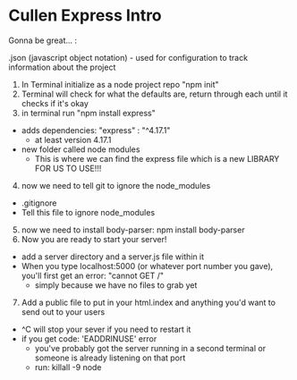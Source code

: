 # Cullen Express Intro

Gonna be great... :

.json (javascript object notation) - used for configuration to track information about the project

1. In Terminal initialize as a node project repo "npm init"
2. Terminal will check for what the defaults are, return through each until it checks if it's okay
3. in terminal run "npm install express"

- adds dependencies: "express" : "^4.17.1"
  - at least version 4.17.1
- new folder called node modules
  - This is where we can find the express file which is a new LIBRARY FOR US TO USE!!!

4. now we need to tell git to ignore the node_modules

- .gitignore
- Tell this file to ignore node_modules

5. now we need to install body-parser: npm install body-parser
6. Now you are ready to start your server!

- add a server directory and a server.js file within it
- When you type localhost:5000 (or whatever port number you gave), you'll first get an error: "cannot GET /"
  - simply because we have no files to grab yet

7. Add a public file to put in your html.index and anything you'd want to send out to your users

- ^C will stop your sever if you need to restart it
- if you get code: 'EADDRINUSE' error
  - you've probably got the server running in a second terminal or someone is already listening on that port
  - run: killall -9 node
